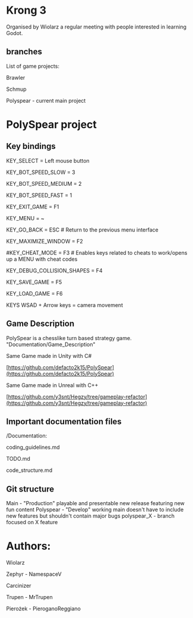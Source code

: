 # Krong 3
Organised by Wiolarz a regular meeting with people interested in learning Godot.

## branches

List of game projects:

Brawler

Schmup

Polyspear - current main project


# PolySpear project

## Key bindings

KEY_SELECT = Left mouse button

KEY_BOT_SPEED_SLOW = 3

KEY_BOT_SPEED_MEDIUM = 2

KEY_BOT_SPEED_FAST = 1

KEY_EXIT_GAME = F1

KEY_MENU = ~

KEY_GO_BACK = ESC # Return to the previous menu interface

KEY_MAXIMIZE_WINDOW = F2

#KEY_CHEAT_MODE = F3   # Enables keys related to cheats to work/opens up a MENU with cheat codes

KEY_DEBUG_COLLISION_SHAPES = F4

KEY_SAVE_GAME = F5

KEY_LOAD_GAME = F6


KEYS WSAD + Arrow keys = camera movement



## Game Description

PolySpear is a chesslike turn based strategy game.
"Documentation/Game_Description"


Same Game made in Unity with C#

[https://github.com/defacto2k15/PolySpear](https://github.com/defacto2k15/PolySpear)

Same Game made in Unreal with C++

[https://github.com/y3snt/Hegzy/tree/gameplay-refactor](https://github.com/y3snt/Hegzy/tree/gameplay-refactor)


## Important documentation files

/Documentation:

coding_guidelines.md

TODO.md

code_structure.md


## Git structure
Main - "Production" playable and presentable new release featuring new fun content
Polyspear - "Develop" working main doesn't have to include new features but shouldn't contain major bugs
polyspear_X - branch focused on X feature


# Authors:

Wiolarz

Zephyr - NamespaceV

Carcinizer

Trupen - MrTrupen

Pierożek - PieroganoReggiano
